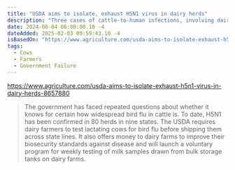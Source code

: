 ```yaml
---
title: "USDA aims to isolate, exhaust H5N1 virus in dairy herds"
description: "Three cases of cattle-to-human infections, involving dairy farmworkers, have been identified. Last week, a farmworker in Michigan was the first to experience respiratory symptoms — a potentially more serious condition."
date: 2024-06-04 06:00:00.10 -4
dateAdded: 2025-02-03 09:59:43.10 -4
isBasedOn: "https://www.agriculture.com/usda-aims-to-isolate-exhaust-h5n1-virus-in-dairy-herds-8657880"
tags:
  - Cows
  - Farmers
  - Government Failure
---
```


https://www.agriculture.com/usda-aims-to-isolate-exhaust-h5n1-virus-in-dairy-herds-8657880

> The government has faced repeated questions about whether it knows for certain how widespread bird flu in cattle is. To date, H5N1 has been confirmed in 80 herds in nine states. The USDA requires dairy farmers to test lactating cows for bird flu before shipping them across state lines. It also offers money to dairy farms to improve their biosecurity standards against disease and will launch a voluntary program for weekly testing of milk samples drawn from bulk storage tanks on dairy farms.
